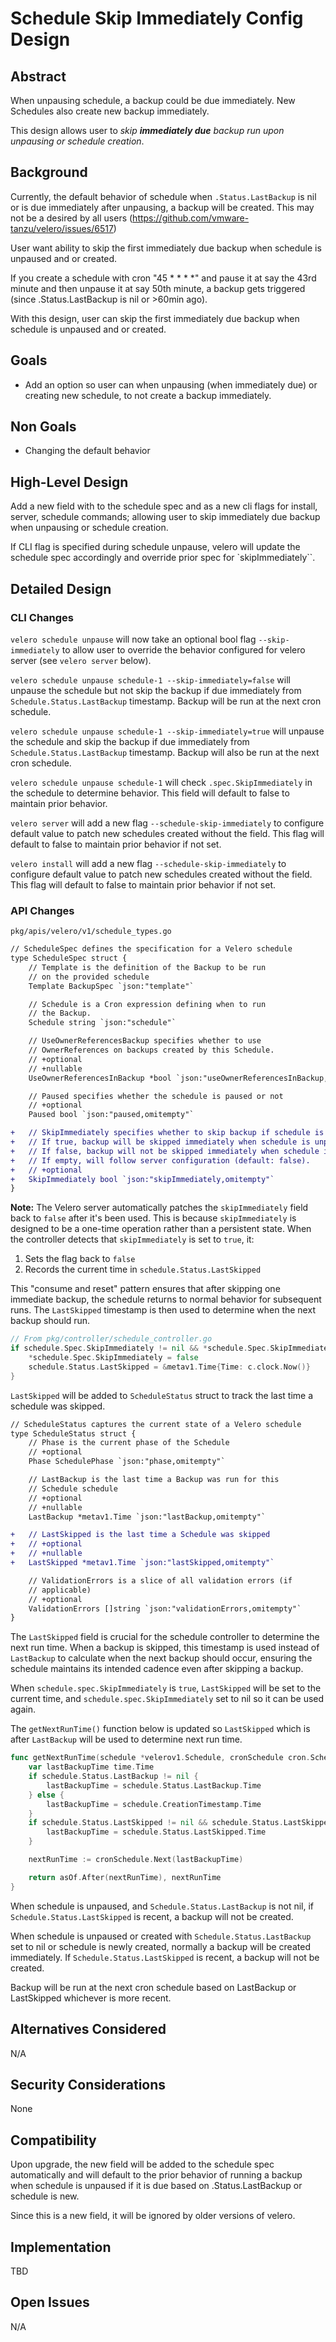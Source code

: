 # Schedule Skip Immediately Config Design
## Abstract
When unpausing schedule, a backup could be due immediately.
New Schedules also create new backup immediately.

This design allows user to *skip **immediately due** backup run upon unpausing or schedule creation*.

## Background
Currently, the default behavior of schedule when `.Status.LastBackup` is nil or is due immediately after unpausing, a backup will be created. This may not be a desired by all users (https://github.com/vmware-tanzu/velero/issues/6517)

User want ability to skip the first immediately due backup when schedule is unpaused and or created.

If you create a schedule with cron "45 * * * *" and pause it at say the 43rd minute and then unpause it at say 50th minute, a backup gets triggered (since .Status.LastBackup is nil or >60min ago).

With this design, user can skip the first immediately due backup when schedule is unpaused and or created.

## Goals
- Add an option so user can when unpausing (when immediately due) or creating new schedule, to not create a backup immediately.

## Non Goals
- Changing the default behavior

## High-Level Design
Add a new field with to the schedule spec and as a new cli flags for install, server, schedule commands; allowing user to skip immediately due backup when unpausing or schedule creation.

If CLI flag is specified during schedule unpause, velero will update the schedule spec accordingly and override prior spec for `skipImmediately``.

## Detailed Design
### CLI Changes
`velero schedule unpause` will now take an optional bool flag `--skip-immediately` to allow user to override the behavior configured for velero server (see `velero server` below).

`velero schedule unpause schedule-1 --skip-immediately=false` will unpause the schedule but not skip the backup if due immediately from `Schedule.Status.LastBackup` timestamp. Backup will be run at the next cron schedule.

`velero schedule unpause schedule-1 --skip-immediately=true` will unpause the schedule and skip the backup if due immediately from `Schedule.Status.LastBackup` timestamp. Backup will also be run at the next cron schedule.

`velero schedule unpause schedule-1` will check `.spec.SkipImmediately` in the schedule to determine behavior. This field will default to false to maintain prior behavior.

`velero server` will add a new flag `--schedule-skip-immediately` to configure default value to patch new schedules created without the field. This flag will default to false to maintain prior behavior if not set.

`velero install` will add a new flag `--schedule-skip-immediately` to configure default value to patch new schedules created without the field. This flag will default to false to maintain prior behavior if not set.

### API Changes
`pkg/apis/velero/v1/schedule_types.go`
```diff
// ScheduleSpec defines the specification for a Velero schedule
type ScheduleSpec struct {
	// Template is the definition of the Backup to be run
	// on the provided schedule
	Template BackupSpec `json:"template"`

	// Schedule is a Cron expression defining when to run
	// the Backup.
	Schedule string `json:"schedule"`

	// UseOwnerReferencesBackup specifies whether to use
	// OwnerReferences on backups created by this Schedule.
	// +optional
	// +nullable
	UseOwnerReferencesInBackup *bool `json:"useOwnerReferencesInBackup,omitempty"`

	// Paused specifies whether the schedule is paused or not
	// +optional
	Paused bool `json:"paused,omitempty"`

+	// SkipImmediately specifies whether to skip backup if schedule is due immediately from `Schedule.Status.LastBackup` timestamp when schedule is unpaused or if schedule is new.
+	// If true, backup will be skipped immediately when schedule is unpaused if it is due based on .Status.LastBackupTimestamp or schedule is new, and will run at next schedule time.
+	// If false, backup will not be skipped immediately when schedule is unpaused, but will run at next schedule time.
+	// If empty, will follow server configuration (default: false). 
+	// +optional
+	SkipImmediately bool `json:"skipImmediately,omitempty"`
}
```

**Note:** The Velero server automatically patches the `skipImmediately` field back to `false` after it's been used. This is because `skipImmediately` is designed to be a one-time operation rather than a persistent state. When the controller detects that `skipImmediately` is set to `true`, it:
1. Sets the flag back to `false`
2. Records the current time in `schedule.Status.LastSkipped`

This "consume and reset" pattern ensures that after skipping one immediate backup, the schedule returns to normal behavior for subsequent runs. The `LastSkipped` timestamp is then used to determine when the next backup should run.

```go
// From pkg/controller/schedule_controller.go
if schedule.Spec.SkipImmediately != nil && *schedule.Spec.SkipImmediately { 
    *schedule.Spec.SkipImmediately = false 
    schedule.Status.LastSkipped = &metav1.Time{Time: c.clock.Now()} 
} 
```

`LastSkipped` will be added to `ScheduleStatus` struct to track the last time a schedule was skipped.
```diff
// ScheduleStatus captures the current state of a Velero schedule
type ScheduleStatus struct {
	// Phase is the current phase of the Schedule
	// +optional
	Phase SchedulePhase `json:"phase,omitempty"`

	// LastBackup is the last time a Backup was run for this
	// Schedule schedule
	// +optional
	// +nullable
	LastBackup *metav1.Time `json:"lastBackup,omitempty"`

+	// LastSkipped is the last time a Schedule was skipped
+	// +optional
+	// +nullable
+	LastSkipped *metav1.Time `json:"lastSkipped,omitempty"`

	// ValidationErrors is a slice of all validation errors (if
	// applicable)
	// +optional
	ValidationErrors []string `json:"validationErrors,omitempty"`
}
```

The `LastSkipped` field is crucial for the schedule controller to determine the next run time. When a backup is skipped, this timestamp is used instead of `LastBackup` to calculate when the next backup should occur, ensuring the schedule maintains its intended cadence even after skipping a backup.

When `schedule.spec.SkipImmediately` is `true`, `LastSkipped` will be set to the current time, and `schedule.spec.SkipImmediately` set to nil so it can be used again.

The `getNextRunTime()` function below is updated so `LastSkipped` which is after `LastBackup` will be used to determine next run time.

```go
func getNextRunTime(schedule *velerov1.Schedule, cronSchedule cron.Schedule, asOf time.Time) (bool, time.Time) {
	var lastBackupTime time.Time
	if schedule.Status.LastBackup != nil {
		lastBackupTime = schedule.Status.LastBackup.Time
	} else {
		lastBackupTime = schedule.CreationTimestamp.Time
	}
	if schedule.Status.LastSkipped != nil && schedule.Status.LastSkipped.After(lastBackupTime) {
		lastBackupTime = schedule.Status.LastSkipped.Time
	}

	nextRunTime := cronSchedule.Next(lastBackupTime)

	return asOf.After(nextRunTime), nextRunTime
}
```

When schedule is unpaused, and `Schedule.Status.LastBackup` is not nil, if `Schedule.Status.LastSkipped` is recent, a backup will not be created.

When schedule is unpaused or created with `Schedule.Status.LastBackup` set to nil or schedule is newly created, normally a backup will be created immediately. If `Schedule.Status.LastSkipped` is recent, a backup will not be created.

Backup will be run at the next cron schedule based on LastBackup or LastSkipped whichever is more recent.

## Alternatives Considered

N/A


## Security Considerations
None

## Compatibility
Upon upgrade, the new field will be added to the schedule spec automatically and will default to the prior behavior of running a backup when schedule is unpaused if it is due based on .Status.LastBackup or schedule is new.

Since this is a new field, it will be ignored by older versions of velero.

## Implementation
TBD

## Open Issues
N/A
